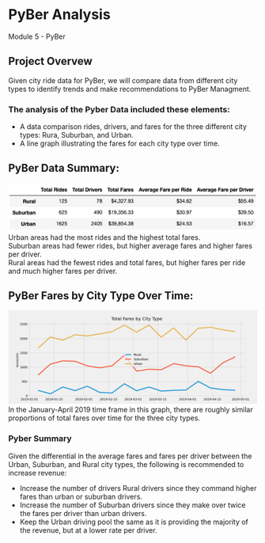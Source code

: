 # PyBer Analysis
Module 5 - PyBer
## Project Overvew
Given city ride data for PyBer, we will compare data from different city types to identify trends and make recommendations to PyBer Managment.
### The analysis of the Pyber Data included these elements:
- A data comparison rides, drivers, and fares for the three different city types:  Rura, Suburban, and Urban.
- A line graph illustrating the fares for each city type over time.

## PyBer Data Summary:
<img src=/analysis/Pyber_Summary_Data.png></img><br>
Urban areas had the most rides and the highest total fares.<br>
Suburban areas had fewer rides, but higher average fares and higher fares per driver.<br>
Rural areas had the fewest rides and total fares, but higher fares per ride and much higher fares per driver.<br>

## PyBer Fares by City Type Over Time:
<img src=/analysis/PyBer_fare_summary.png></img><br>
In the January-April 2019 time frame in this graph, there are roughly similar proportions of total fares over time for the three city types.<br>

### Pyber Summary
Given the differential in the average fares and fares per driver between the Urban, Suburban, and Rural city types, the following is recommended to increase revenue:<br>
- Increase the number of drivers Rural drivers since they command higher fares than urban or suburban drivers.<br>
- Increase the number of Suburban drivers since they make over twice the fares per driver than urban drivers.<br>
- Keep the Urban driving pool the same as it is providing the majority of the revenue, but at a lower rate per driver.<br>
